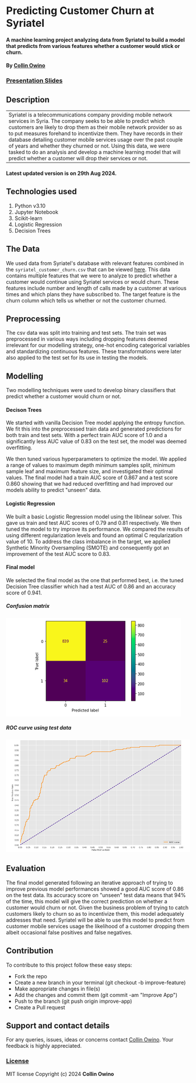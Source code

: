 # Predicting Customer Churn at Syriatel
#### A machine learning project analyzing data from Syriatel to build a model that predicts from various features whether a customer would stick or churn.
#### By [Collin Owino](https://github.com/Collin9726)

### [Presentation Slides](https://docs.google.com/presentation/d/1QGBBiOypnkWMqDr_5NoNe7-nTs7kkcNRxPJwgoYJq-4/edit?usp=sharing)


## Description

<table>
<tr>
<td>
Syriatel is a telecommunications company providing mobile network services in Syria. The company seeks to be able to predict which customers are likely to drop them as their mobile network provider so as to put measures forehand to incentivize them. They have records in their database detailing customer mobile services usage over the past couple of years and whether they churned or not. Using this data, we were tasked to do an analysis and develop a machine learning model that will predict whether a customer will drop their services or not.
</td>
</tr>
</table>

#### Latest updated version is on 29th Aug 2024.

## Technologies used

1. Python v3.10
2. Jupyter Notebook
3. Scikit-learn
4. Logistic Regression
5. Decision Trees

## The Data

We used data from Syriatel's database with relevant features combined in the ```syriatel_customer_churn.csv``` that can be viewed [here](./data/syriatel_customer_churn.csv). This data contains multiple features that we were to analyze to predict whether a customer would continue using Syriatel services or would churn. These features include number and length of calls made by a customer at various times and which plans they have subscribed to. The target feature is the churn column which tells us whether or not the customer churned.

## Preprocessing
The csv data was split into training and test sets. The train set was preprocessed in various ways including dropping features deemed irrelevant for our modelling strategy, one-hot encoding categorical variables and standardizing continuous features. These transformations were later also applied to the test set for its use in testing the models.

## Modelling
Two modelling techniques were used to develop binary classifiers that predict whether a customer would churn or not.

#### Decison Trees
We started with vanilla Decision Tree model applying the entropy function. We fit this into the preprocessed train data and generated predictions for both train and test sets. With a perfect train AUC score of 1.0 and a significantly less AUC value of 0.83 on the test set, the model was deemed overfitting.

We then tuned various hyperparameters to optimize the model. We applied a range of values to maximum depth minimum samples split, minimum sample leaf and maximum feature size, and investigated their optimal values. The final model had a train AUC score of 0.867 and a test score 0.860 showing that we had reduced overfitting and had improved our models ability to predict "unseen" data.

#### Logistic Regression
We built a basic Logistic Regression model using the liblinear solver. This gave us train and test AUC scores of 0.79 and 0.81 respectively. We then tuned the model to try improve its performance. We compared the results of using different regularization levels and found an optimal C reqularization value of 10. To address the class imbalance in the target, we applied Synthetic Minority Oversampling (SMOTE) and consequently got an improvement of the test AUC score to 0.83.

#### Final model
We selected the final model as the one that performed best, i.e. the tuned Decision Tree classifier which had a test AUC of 0.86 and an accuracy score of 0.941.

##### Confusion matrix
<img src="images/final_model_conf_matrix.png"
     alt="Confusion matrix"
     style="width=100%;" />

##### ROC curve using test data
<img src="images/final_model_roc_curve.png"
     alt="ROC curve using test data"
     style="width=100%;" />

## Evaluation
The final model generated following an iterative approach of trying to improve previous model performances showed a good AUC score of 0.86 on the test data. Its accuracy score on "unseen" test data means that 94% of the time, this model will give the correct prediction on whether a customer would churn or not. Given the business problem of trying to catch customers likely to churn so as to incentivize them, this model adequately addresses that need. Syriatel will be able to use this model to predict from customer mobile services usage the likelihood of a customer dropping them albeit occasional false positives and false negatives.


## Contribution
To contribute to this project follow these easy steps:

- Fork the repo
- Create a new branch in your terminal (git checkout -b improve-feature)
- Make appropriate changes in file(s)
- Add the changes and commit them (git commit -am "Improve App")
- Push to the branch (git push origin improve-app)
- Create a Pull request

## Support and contact details
For any queries, issues, ideas or concerns contact [Collin Owino](owino.collin@gmail.com). Your feedback is highly appreciated.
### [License](LICENSE)
MIT license
Copyright (c) 2024 **Collin Owino**